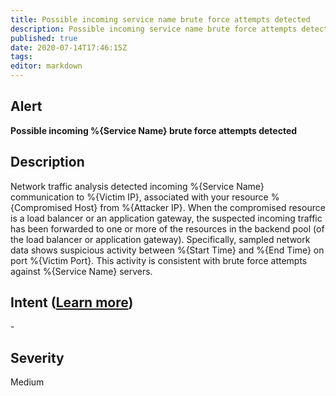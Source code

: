 ```yaml
---
title: Possible incoming service name brute force attempts detected
description: Possible incoming service name brute force attempts detected
published: true
date: 2020-07-14T17:46:15Z
tags:
editor: markdown
---
```


## Alert
**Possible incoming %{Service Name} brute force attempts detected**

## Description
Network traffic analysis detected incoming %{Service Name} communication to %{Victim IP}, associated with your resource %{Compromised Host} from %{Attacker IP}. When the compromised resource is a load balancer or an application gateway, the suspected incoming traffic has been forwarded to one or more of the resources in the backend pool (of the load balancer or application gateway). Specifically, sampled network data shows suspicious activity between %{Start Time} and %{End Time} on port %{Victim Port}. This activity is consistent with brute force attempts against %{Service Name} servers.

## Intent ([Learn more](/public/security/alerts/intentions.md))
\-

## Severity
Medium




